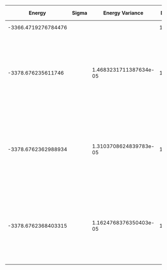 | Energy              | Sigma | Energy Variance        | DOF  | Method                                                                                                     | Data Repository |
| ------------------- | ----- | ---------------------- | ---- | ---------------------------------------------------------------------------------------------------------- | --------------- |
| -3366.4719276784476 |       |                        | 1208 | Mean field energy                                                                                          |                 |
| -3378.676235611746  |       | 1.4683231711387634e-05 | 1208 | DMRG (bond dimension 310) using fork tensor product states with U(1) symmetries for charge and spin sector |                 |
| -3378.6762362988934 |       | 1.3103708624839783e-05 | 1208 | DMRG (bond dimension 330) using fork tensor product states with U(1) symmetries for charge and spin sector |                 |
| -3378.6762368403315 |       | 1.1624768376350403e-05 | 1208 | DMRG (bond dimension 350) using fork tensor product states with U(1) symmetries for charge and spin sector |                 |

